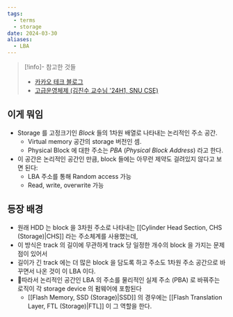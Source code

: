 ```yaml
---
tags:
  - terms
  - storage
date: 2024-03-30
aliases:
  - LBA
---
```

> [!info]- 참고한 것들
> - [카카오 테크 블로그](https://tech.kakao.com/2016/07/15/coding-for-ssd-part-3/)
> - [고급운영체제 (김진수 교수님 '24H1, SNU CSE)](http://csl.snu.ac.kr/courses/4190.568/2024-1/)

## 이게 뭐임

- Storage 를 고정크기인 *Block* 들의 1차원 배열로 나타내는 논리적인 주소 공간.
	- Virtual memory 공간의 storage 버전인 셈.
	- Physical Block 에 대한 주소는 *PBA* (*Physical Block Address*) 라고 한다.
- 이 공간은 논리적인 공간인 만큼, block 들에는 아무런 제약도 걸려있지 않다고 보면 된다:
	- LBA 주소를 통해 Random access 가능
	- Read, write, overwrite 가능

## 등장 배경

- 원래 HDD 는 block 을 3차원 주소로 나타내는 [[Cylinder Head Section, CHS (Storage)|CHS]] 라는 주소체계를 사용했는데,
- 이 방식은 track 의 길이에 무관하게 track 당 일정한 개수의 block 을 가지는 문제점이 있어서
- 길이가 긴 track 에는 더 많은 block 을 담도록 하고 주소도 1차원 주소 공간으로 바꾸면서 나온 것이 이 LBA 이다.
- 따라서 논리적인 공간인 LBA 의 주소를 물리적인 실제 주소 (PBA) 로 바꿔주는 로직이 각 storage device 의 펌웨어에 포함된다
	- [[Flash Memory, SSD (Storage)|SSD]] 의 경우에는 [[Flash Translation Layer, FTL (Storage)|FTL]] 이 그 역할을 한다.